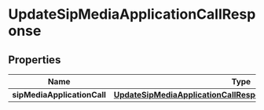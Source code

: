

# UpdateSipMediaApplicationCallResponse


## Properties

| Name | Type | Description | Notes |
|------------ | ------------- | ------------- | -------------|
|**sipMediaApplicationCall** | [**UpdateSipMediaApplicationCallResponseSipMediaApplicationCall**](UpdateSipMediaApplicationCallResponseSipMediaApplicationCall.md) |  |  [optional] |



